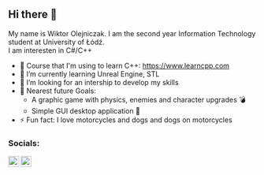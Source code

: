 ## Hi there 👋

My name is Wiktor Olejniczak. I am the second year Information Technology student at University of Łódź.</br>
I am interesten in C#/C++ 

- 🔭 Course that I'm using to learn C++: https://www.learncpp.com 
- 🌱 I’m currently learning Unreal Engine, STL
- 👯 I’m looking for an intership to develop my skills
- 🥅 Nearest future Goals: 
   - A graphic game with physics, enemies and character upgrades :bomb:
   - Simple GUI desktop application :ghost:
- ⚡ Fun fact: I love motorcycles and dogs and dogs on motorcycles

### Socials:

<a href ="https://www.linkedin.com/in/wiktor-olejniczak-25191421b/" target="_blank"> <img align="left"  width="22px" src="https://cdn.jsdelivr.net/npm/simple-icons@v3/icons/linkedin.svg" /> </a> 
<a href ="https://www.facebook.com/wiktor.olejniczak.39/" target="_blank"> <img align="left"  width="22px" src="https://cdn.jsdelivr.net/npm/simple-icons@v3/icons/facebook.svg" /> </a> 

<br />


